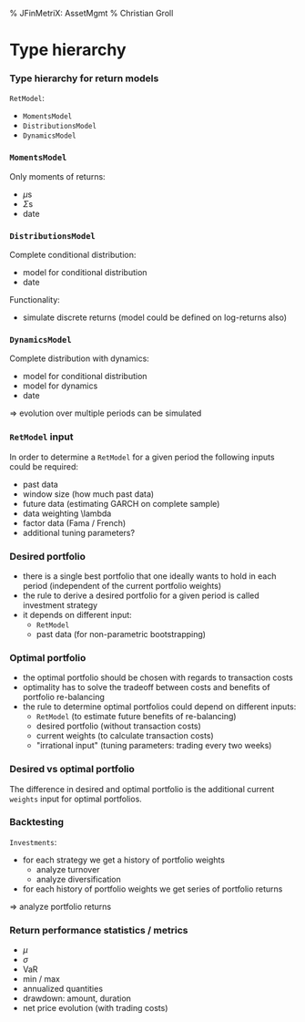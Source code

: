 % JFinMetriX: AssetMgmt
% Christian Groll

# Type hierarchy

### Type hierarchy for return models

`RetModel`:

- `MomentsModel`
- `DistributionsModel`
- `DynamicsModel`

### `MomentsModel`

Only moments of returns:

- $\mu$s
- $\Sigma$s
- date

### `DistributionsModel`

Complete conditional distribution:

- model for conditional distribution
- date

Functionality:

- simulate discrete returns (model could be defined on log-returns
  also) 

### `DynamicsModel`

Complete distribution with dynamics:

- model for conditional distribution
- model for dynamics
- date

$\Rightarrow$ evolution over multiple periods can be simulated 

### `RetModel` input

In order to determine a `RetModel` for a given period the following
inputs could be required:

- past data
- window size (how much past data)
- future data (estimating GARCH on complete sample)
- data weighting \lambda
- factor data (Fama / French)
- additional tuning parameters?

### Desired portfolio

- there is a single best portfolio that one ideally wants to hold in
  each period (independent of the current portfolio weights)
- the rule to derive a desired portfolio for a given period is called
  investment strategy
- it depends on different input:
	- `RetModel`
	- past data (for non-parametric bootstrapping)

### Optimal portfolio

- the optimal portfolio should be chosen with regards to transaction
  costs
- optimality has to solve the tradeoff between costs and benefits of
  portfolio re-balancing
- the rule to determine optimal portfolios could depend on different
  inputs:
	- `RetModel` (to estimate future benefits of re-balancing)
	- desired portfolio (without transaction costs)
	- current weights (to calculate transaction costs)
	- "irrational input" (tuning parameters: trading every two weeks)

### Desired vs optimal portfolio

The difference in desired and optimal portfolio is the additional
current `weights` input for optimal portfolios.

### Backtesting

`Investments`:

- for each strategy we get a history of portfolio weights
	- analyze turnover
	- analyze diversification
- for each history of portfolio weights we get series of portfolio
  returns


$\Rightarrow$ analyze portfolio returns

### Return performance statistics / metrics

- $\mu$
- $\sigma$
- VaR
- min / max
- annualized quantities
- drawdown: amount, duration
- net price evolution (with trading costs)
